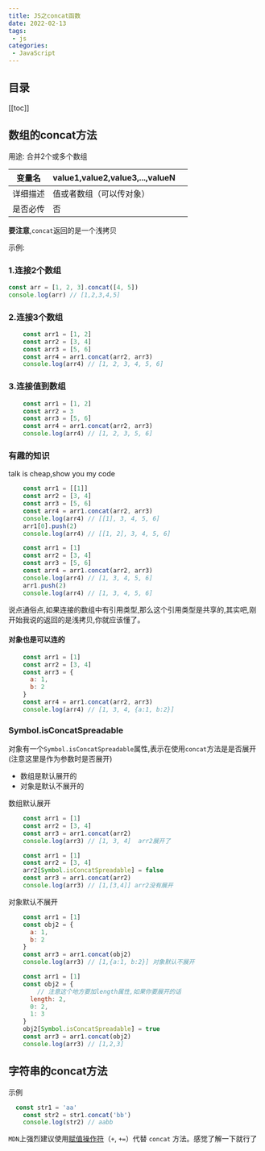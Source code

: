 ```yaml
---
title: JS之concat函数
date: 2022-02-13
tags:
 - js
categories:
 - JavaScript
---
```

## 目录

[[toc]]

## 数组的concat方法

用途: 合并2个或多个数组

| 变量名   | value1,value2,value3,...,valueN |      |
| -------- | ------------------------------- | ---- |
| 详细描述 | 值或者数组（可以传对象）        |      |
| 是否必传 | 否                              |      |

**要注意**,`concat`返回的是一个浅拷贝

示例:

### 1.连接2个数组

```js
const arr = [1, 2, 3].concat([4, 5])
console.log(arr) // [1,2,3,4,5]
```

### 2.连接3个数组

```js
    const arr1 = [1, 2]
    const arr2 = [3, 4]
    const arr3 = [5, 6]
    const arr4 = arr1.concat(arr2, arr3)
    console.log(arr4) // [1, 2, 3, 4, 5, 6]
```

### 3.连接值到数组

```js
    const arr1 = [1, 2]
    const arr2 = 3
    const arr3 = [5, 6]
    const arr4 = arr1.concat(arr2, arr3)
    console.log(arr4) // [1, 2, 3, 5, 6]
```

### 有趣的知识

talk is cheap,show you my code

```js
    const arr1 = [[1]]
    const arr2 = [3, 4]
    const arr3 = [5, 6]
    const arr4 = arr1.concat(arr2, arr3)
    console.log(arr4) // [[1], 3, 4, 5, 6]
    arr1[0].push(2)
    console.log(arr4) // [[1, 2], 3, 4, 5, 6]
```

```js
    const arr1 = [1]
    const arr2 = [3, 4]
    const arr3 = [5, 6]
    const arr4 = arr1.concat(arr2, arr3)
    console.log(arr4) // [1, 3, 4, 5, 6]
    arr1.push(2)
    console.log(arr4) // [1, 3, 4, 5, 6]
```

说点通俗点,如果连接的数组中有引用类型,那么这个引用类型是共享的,其实吧,刚开始我说的返回的是浅拷贝,你就应该懂了。

#### 对象也是可以连的

```js
    const arr1 = [1]
    const arr2 = [3, 4]
    const arr3 = {
      a: 1,
      b: 2
    }
    const arr4 = arr1.concat(arr2, arr3)
    console.log(arr4) // [1, 3, 4, {a:1, b:2}]
```

###  Symbol.isConcatSpreadable

对象有一个`Symbol.isConcatSpreadable`属性,表示在使用`concat`方法是是否展开(注意这里是作为参数时是否展开)

* 数组是默认展开的
* 对象是默认不展开的

数组默认展开

```js
    const arr1 = [1]
    const arr2 = [3, 4]
    const arr3 = arr1.concat(arr2)
    console.log(arr3) // [1, 3, 4]  arr2展开了
```

```js
    const arr1 = [1]
    const arr2 = [3, 4]
    arr2[Symbol.isConcatSpreadable] = false
    const arr3 = arr1.concat(arr2)
    console.log(arr3) // [1,[3,4]] arr2没有展开
```

对象默认不展开

```js
    const arr1 = [1]
    const obj2 = {
      a: 1,
      b: 2
    }
    const arr3 = arr1.concat(obj2)
    console.log(arr3) // [1,{a:1, b:2}] 对象默认不展开
```

```js
    const arr1 = [1]
    const obj2 = {
        // 注意这个地方要加length属性,如果你要展开的话
      length: 2,
      0: 2,
      1: 3
    }
    obj2[Symbol.isConcatSpreadable] = true
    const arr3 = arr1.concat(obj2)
    console.log(arr3) // [1,2,3]
```

## 字符串的concat方法

示例

```js
  const str1 = 'aa'
    const str2 = str1.concat('bb')
    console.log(str2) // aabb
```

`MDN`上强烈建议使用[赋值操作符](https://developer.mozilla.org/zh-CN/docs/Web/JavaScript/Reference/Operators/Assignment_Operators)（`+`, `+=`）代替 `concat` 方法。感觉了解一下就行了

